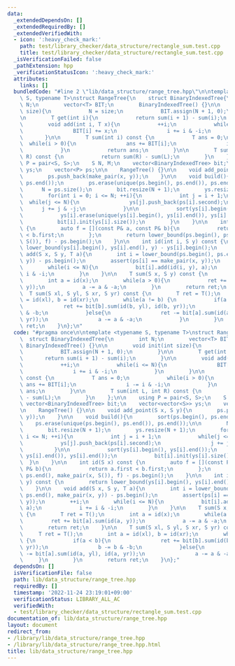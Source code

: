 ```yaml
---
data:
  _extendedDependsOn: []
  _extendedRequiredBy: []
  _extendedVerifiedWith:
  - icon: ':heavy_check_mark:'
    path: test/library_checker/data_structure/rectangle_sum.test.cpp
    title: test/library_checker/data_structure/rectangle_sum.test.cpp
  _isVerificationFailed: false
  _pathExtension: hpp
  _verificationStatusIcon: ':heavy_check_mark:'
  attributes:
    links: []
  bundledCode: "#line 2 \"lib/data_structure/range_tree.hpp\"\n\ntemplate <typename\
    \ S, typename T>\nstruct RangeTree{\n    struct BinaryIndexedTree{\n        int\
    \ N;\n        vector<T> BIT;\n        BinaryIndexedTree() {}\n\n        void init(int\
    \ size){\n            N = size;\n            BIT.assign(N + 1, 0);\n        }\n\
    \n        T get(int i){\n            return sum(i + 1) - sum(i);\n        }\n\n\
    \        void add(int i, T x){\n            ++i;\n            while(i <= N){\n\
    \                BIT[i] += x;\n                i += i & -i;\n            }\n \
    \       }\n\n        T sum(int i) const {\n            T ans = 0;\n          \
    \  while(i > 0){\n                ans += BIT[i];\n                i -= i & -i;\n\
    \            }\n            return ans;\n        }\n\n        T sum(int L, int\
    \ R) const {\n            return sum(R) - sum(L);\n        }\n    };\n\n    using\
    \ P = pair<S, S>;\n    S N, M;\n    vector<BinaryIndexedTree> bit;\n    vector<vector<S>>\
    \ ys;\n    vector<P> ps;\n\n    RangeTree() {}\n\n    void add_point(S x, S y){\n\
    \        ps.push_back(make_pair(x, y));\n    }\n\n    void build(){\n        sort(ps.begin(),\
    \ ps.end());\n        ps.erase(unique(ps.begin(), ps.end()), ps.end());\n\n  \
    \      N = ps.size();\n        bit.resize(N + 1);\n        ys.resize(N + 1);\n\
    \        for(int i = 0; i <= N; ++i){\n            int j = i + 1;\n          \
    \  while(j <= N){\n                ys[j].push_back(ps[i].second);\n          \
    \      j += j & -j;\n            }\n\n            sort(ys[i].begin(), ys[i].end());\n\
    \            ys[i].erase(unique(ys[i].begin(), ys[i].end()), ys[i].end());\n \
    \           bit[i].init(ys[i].size());\n        }\n    }\n\n    int id(S x) const\
    \ {\n        auto f = [](const P& a, const P& b){\n            return a.first\
    \ < b.first;\n        };\n        return lower_bound(ps.begin(), ps.end(), make_pair(x,\
    \ S()), f) - ps.begin();\n    }\n\n    int id(int i, S y) const {\n        return\
    \ lower_bound(ys[i].begin(), ys[i].end(), y) - ys[i].begin();\n    }\n\n    void\
    \ add(S x, S y, T a){\n        int i = lower_bound(ps.begin(), ps.end(), make_pair(x,\
    \ y)) - ps.begin();\n        assert(ps[i] == make_pair(x, y));\n        ++i;\n\
    \        while(i <= N){\n            bit[i].add(id(i, y), a);\n            i +=\
    \ i & -i;\n        }\n    }\n\n    T sum(S x, S y) const {\n        T ret = T();\n\
    \        int a = id(x);\n        while(a > 0){\n            ret += bit[a].sum(id(a,\
    \ y));\n            a -= a & -a;\n        }\n        return ret;\n    }\n\n  \
    \  T sum(S xl, S yl, S xr, S yr) const {\n        T ret = T();\n        int a\
    \ = id(xl), b = id(xr);\n        while(a != b) {\n            if(a < b){\n   \
    \             ret += bit[b].sum(id(b, yl), id(b, yr));\n                b -= b\
    \ & -b;\n            }else{\n                ret -= bit[a].sum(id(a, yl), id(a,\
    \ yr));\n                a -= a & -a;\n            }\n        }\n        return\
    \ ret;\n    }\n};\n"
  code: "#pragma once\n\ntemplate <typename S, typename T>\nstruct RangeTree{\n  \
    \  struct BinaryIndexedTree{\n        int N;\n        vector<T> BIT;\n       \
    \ BinaryIndexedTree() {}\n\n        void init(int size){\n            N = size;\n\
    \            BIT.assign(N + 1, 0);\n        }\n\n        T get(int i){\n     \
    \       return sum(i + 1) - sum(i);\n        }\n\n        void add(int i, T x){\n\
    \            ++i;\n            while(i <= N){\n                BIT[i] += x;\n\
    \                i += i & -i;\n            }\n        }\n\n        T sum(int i)\
    \ const {\n            T ans = 0;\n            while(i > 0){\n               \
    \ ans += BIT[i];\n                i -= i & -i;\n            }\n            return\
    \ ans;\n        }\n\n        T sum(int L, int R) const {\n            return sum(R)\
    \ - sum(L);\n        }\n    };\n\n    using P = pair<S, S>;\n    S N, M;\n   \
    \ vector<BinaryIndexedTree> bit;\n    vector<vector<S>> ys;\n    vector<P> ps;\n\
    \n    RangeTree() {}\n\n    void add_point(S x, S y){\n        ps.push_back(make_pair(x,\
    \ y));\n    }\n\n    void build(){\n        sort(ps.begin(), ps.end());\n    \
    \    ps.erase(unique(ps.begin(), ps.end()), ps.end());\n\n        N = ps.size();\n\
    \        bit.resize(N + 1);\n        ys.resize(N + 1);\n        for(int i = 0;\
    \ i <= N; ++i){\n            int j = i + 1;\n            while(j <= N){\n    \
    \            ys[j].push_back(ps[i].second);\n                j += j & -j;\n  \
    \          }\n\n            sort(ys[i].begin(), ys[i].end());\n            ys[i].erase(unique(ys[i].begin(),\
    \ ys[i].end()), ys[i].end());\n            bit[i].init(ys[i].size());\n      \
    \  }\n    }\n\n    int id(S x) const {\n        auto f = [](const P& a, const\
    \ P& b){\n            return a.first < b.first;\n        };\n        return lower_bound(ps.begin(),\
    \ ps.end(), make_pair(x, S()), f) - ps.begin();\n    }\n\n    int id(int i, S\
    \ y) const {\n        return lower_bound(ys[i].begin(), ys[i].end(), y) - ys[i].begin();\n\
    \    }\n\n    void add(S x, S y, T a){\n        int i = lower_bound(ps.begin(),\
    \ ps.end(), make_pair(x, y)) - ps.begin();\n        assert(ps[i] == make_pair(x,\
    \ y));\n        ++i;\n        while(i <= N){\n            bit[i].add(id(i, y),\
    \ a);\n            i += i & -i;\n        }\n    }\n\n    T sum(S x, S y) const\
    \ {\n        T ret = T();\n        int a = id(x);\n        while(a > 0){\n   \
    \         ret += bit[a].sum(id(a, y));\n            a -= a & -a;\n        }\n\
    \        return ret;\n    }\n\n    T sum(S xl, S yl, S xr, S yr) const {\n   \
    \     T ret = T();\n        int a = id(xl), b = id(xr);\n        while(a != b)\
    \ {\n            if(a < b){\n                ret += bit[b].sum(id(b, yl), id(b,\
    \ yr));\n                b -= b & -b;\n            }else{\n                ret\
    \ -= bit[a].sum(id(a, yl), id(a, yr));\n                a -= a & -a;\n       \
    \     }\n        }\n        return ret;\n    }\n};"
  dependsOn: []
  isVerificationFile: false
  path: lib/data_structure/range_tree.hpp
  requiredBy: []
  timestamp: '2022-11-24 23:19:01+09:00'
  verificationStatus: LIBRARY_ALL_AC
  verifiedWith:
  - test/library_checker/data_structure/rectangle_sum.test.cpp
documentation_of: lib/data_structure/range_tree.hpp
layout: document
redirect_from:
- /library/lib/data_structure/range_tree.hpp
- /library/lib/data_structure/range_tree.hpp.html
title: lib/data_structure/range_tree.hpp
---
```

